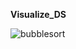 **Visualize_DS**




![bubblesort](https://user-images.githubusercontent.com/60027476/92564784-5a77b700-f297-11ea-8116-7b4527ff3d45.gif)
